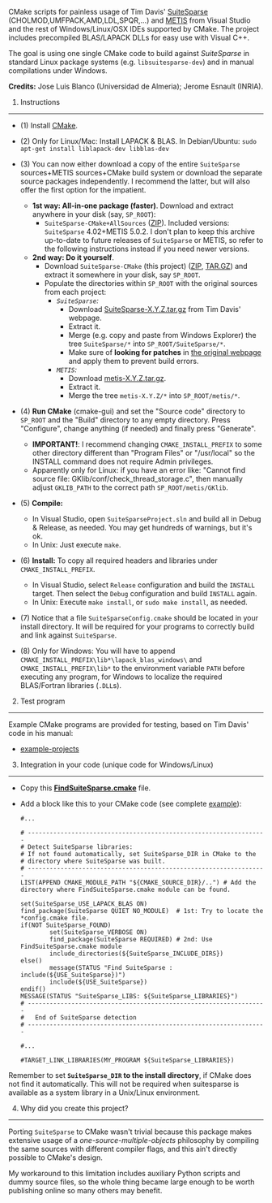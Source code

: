 CMake scripts for painless usage of Tim Davis' [SuiteSparse](http://www.cise.ufl.edu/research/sparse/SuiteSparse/) (CHOLMOD,UMFPACK,AMD,LDL,SPQR,...) and [METIS](http://glaros.dtc.umn.edu/gkhome/views/metis) from Visual Studio and the rest of Windows/Linux/OSX IDEs supported by CMake. The project includes precompiled BLAS/LAPACK DLLs for easy use with Visual C++.

The goal is using one single CMake code to build against *SuiteSparse* in standard Linux package systems (e.g. `libsuitesparse-dev`) and in manual compilations under Windows.

**Credits:** Jose Luis Blanco (Universidad de Almeria); Jerome Esnault (INRIA).

1. Instructions
-------------------------------------------------------


  * (1) Install [CMake](http://www.cmake.org/).
  * (2) Only for Linux/Mac: Install LAPACK & BLAS. In Debian/Ubuntu: `sudo apt-get install liblapack-dev libblas-dev`
  * (3) You can now either download a copy of the entire `SuiteSparse` sources+METIS sources+CMake build system or download the separate source packages independently. I recommend the latter, but will also offer the first option for the impatient.
    * **1st way: All-in-one package (faster)**. Download and extract anywhere in your disk (say, `SP_ROOT`):
      * `SuiteSparse-CMake+AllSources` ([ZIP](https://github.com/jlblancoc/suitesparse-metis-for-windows/releases/download/v1.1.0/suitesparse-metis-for-windows-1.1.0.all_sources.zip)). Included versions: `SuiteSparse` 4.02+METIS 5.0.2. I don't plan to keep this archive up-to-date to future releases of `SuiteSparse` or METIS, so refer to the following instructions instead if you need newer versions.
    * **2nd way: Do it yourself**.
      * Download `SuiteSparse-CMake` (this project) ([ZIP](https://github.com/jlblancoc/suitesparse-metis-for-windows/releases/download/v1.1.0/suitesparse-metis-for-windows-1.1.0.zip), [TAR.GZ](https://github.com/jlblancoc/suitesparse-metis-for-windows/releases/download/v1.1.0/suitesparse-metis-for-windows-1.1.0.tar.gz)) and extract it somewhere in your disk, say `SP_ROOT`.
      * Populate the directories within `SP_ROOT` with the original sources from each project:
        * *`SuiteSparse`:* 
          * Download [SuiteSparse-X.Y.Z.tar.gz](http://www.cise.ufl.edu/research/sparse/SuiteSparse/) from Tim Davis' webpage. 
          * Extract it.
          * Merge (e.g. copy and paste from Windows Explorer) the tree `SuiteSparse/*` into `SP_ROOT/SuiteSparse/*`.
          * Make sure of **looking for patches** in [the original webpage](http://www.cise.ufl.edu/research/sparse/SuiteSparse/) and apply them to prevent build errors.
        * *`METIS`:* 
          * Download [metis-X.Y.Z.tar.gz](http://glaros.dtc.umn.edu/gkhome/metis/metis/download).
          * Extract it.
          * Merge the tree `metis-X.Y.Z/*` into `SP_ROOT/metis/*`.

  * (4) **Run CMake** (cmake-gui) and set the "Source code" directory to `SP_ROOT` and the "Build" directory to any empty directory. Press "Configure", change anything (if needed) and finally press "Generate".
    * **IMPORTANT!**: I recommend changing `CMAKE_INSTALL_PREFIX` to some other directory different than "Program Files" or "/usr/local" so the INSTALL command does not require Admin privileges.
    * Apparently only for Linux: if you have an error like: "Cannot find source file: GKlib/conf/check_thread_storage.c", then manually adjust `GKLIB_PATH` to the correct path `SP_ROOT/metis/GKlib`.
  * (5) **Compile:** 
    * In Visual Studio, open `SuiteSparseProject.sln` and build all in Debug & Release, as needed. You may get hundreds of warnings, but it's ok.
    * In Unix: Just execute `make`.

  * (6) **Install:** To copy all required headers and libraries under `CMAKE_INSTALL_PREFIX`.
    * In Visual Studio, select `Release` configuration and build the `INSTALL` target. Then select the `Debug` configuration and build `INSTALL` again.
    * In Unix: Execute `make install`, or `sudo make install`, as needed.
 
  * (7) Notice that a file `SuiteSparseConfig.cmake` should be located in your install directory. It will be required for your programs to correctly build and link against `SuiteSparse`.

  * (8) Only for Windows: You will have to append `CMAKE_INSTALL_PREFIX\lib*\lapack_blas_windows\` and `CMAKE_INSTALL_PREFIX\lib*` to the environment variable `PATH` before executing any program, for Windows to localize the required BLAS/Fortran libraries (`.DLL`s).


2. Test program
-------------------------------------------------------

Example CMake programs are provided for testing, based on Tim Davis' code in his manual:
  * [example-projects](https://github.com/jlblancoc/suitesparse-metis-for-windows/tree/master/example-projects)


3. Integration in your code (unique code for Windows/Linux)
-------------------------------------------------------

  * Copy this **[FindSuiteSparse.cmake](https://github.com/jlblancoc/suitesparse-metis-for-windows/blob/master/example-projects/FindSuiteSparse.cmake)** file.
  * Add a block like this to your CMake code (see complete [example](https://github.com/jlblancoc/suitesparse-metis-for-windows/blob/master/example-projects/cholmod/CMakeLists.txt)):
   
  
    ```
    #...
    
    # ------------------------------------------------------------------
    # Detect SuiteSparse libraries:
    # If not found automatically, set SuiteSparse_DIR in CMake to the 
    # directory where SuiteSparse was built.
    # ------------------------------------------------------------------
    LIST(APPEND CMAKE_MODULE_PATH "${CMAKE_SOURCE_DIR}/..") # Add the directory where FindSuiteSparse.cmake module can be found.
    
    set(SuiteSparse_USE_LAPACK_BLAS ON)
    find_package(SuiteSparse QUIET NO_MODULE)  # 1st: Try to locate the *config.cmake file.
    if(NOT SuiteSparse_FOUND)
            set(SuiteSparse_VERBOSE ON)
            find_package(SuiteSparse REQUIRED) # 2nd: Use FindSuiteSparse.cmake module
            include_directories(${SuiteSparse_INCLUDE_DIRS})
    else()
            message(STATUS "Find SuiteSparse : include(${USE_SuiteSparse})")
            include(${USE_SuiteSparse})
    endif()
    MESSAGE(STATUS "SuiteSparse_LIBS: ${SuiteSparse_LIBRARIES}")
    # ------------------------------------------------------------------
    #   End of SuiteSparse detection
    # ------------------------------------------------------------------
    
    #...
    
    #TARGET_LINK_LIBRARIES(MY_PROGRAM ${SuiteSparse_LIBRARIES})
    ```


Remember to set **`SuiteSparse_DIR` to the install directory**, if CMake does not find it automatically. This will not be required when suitesparse is available as a system library in a Unix/Linux environment.



4. Why did you create this project?
-------------------------------------------------------


Porting `SuiteSparse` to CMake wasn't trivial because this package makes extensive usage of a _one-source-multiple-objects_ philosophy by compiling the same sources with different compiler flags, and this ain't directly possible to CMake's design.

My workaround to this limitation includes auxiliary Python scripts and dummy source files, so the whole thing became large enough to be worth publishing online so many others may benefit.
